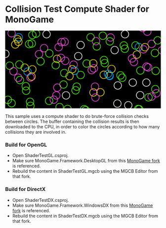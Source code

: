 # Collision Test Compute Shader for MonoGame

![Screenshots](/Screenshot.jpg?raw=true)

This sample uses a compute shader to do brute-force collision checks between circles. The buffer containing the collision results is then downloaded to the CPU, in order to color the circles according to how many collisions they are involved in.  

### Build for OpenGL
- Open ShaderTestGL.csproj.
- Make sure MonoGame.Framework.DesktopGL from this [MonoGame fork](https://github.com/cpt-max/MonoGame/tree/compute_shader) is referenced.
- Rebuild the content in ShaderTestGL.mgcb using the MGCB Editor from that fork.

### Build for DirectX
- Open ShaderTestDX.csproj.
- Make sure MonoGame.Framework.WindowsDX from this [MonoGame fork](https://github.com/cpt-max/MonoGame/tree/compute_shader) is referenced. 
- Rebuild the content in ShaderTestDX.mgcb using the MGCB Editor from that fork. 








